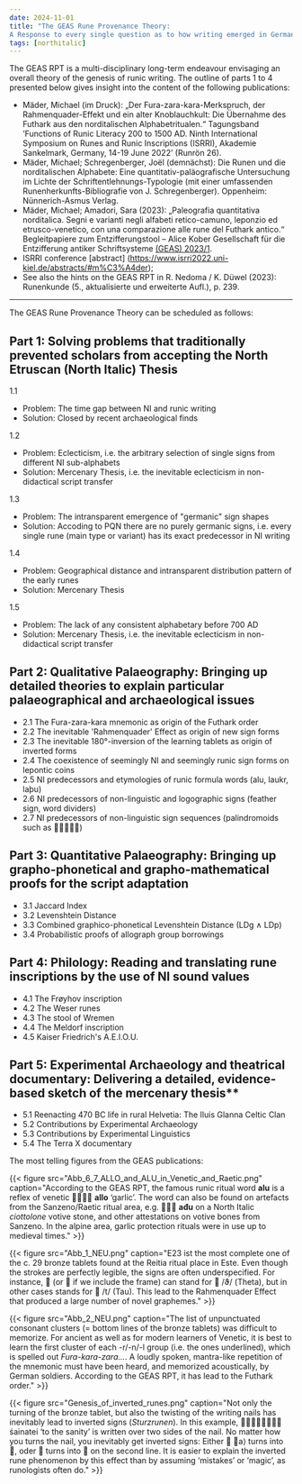 ```yaml
---
date: 2024-11-01
title: "The GEAS Rune Provenance Theory: 
A Response to every single question as to how writing emerged in Germania"
tags: [northitalic]
---
```

The GEAS RPT is a multi-disciplinary long-term endeavour envisaging an overall theory of the genesis of runic writing. The outline of parts 1 to 4 presented below gives insight into the content of the following publications: 

* Mäder, Michael (im Druck): „Der Fura-zara-kara-Merkspruch, der Rahmenquader-Effekt und ein alter Knoblauchkult: Die Übernahme des Futhark aus den norditalischen Alphabetritualen.“ Tagungsband ’Functions of Runic Literacy 200 to 1500 AD. Ninth International Symposium on Runes and Runic Inscriptions (ISRRI), Akademie Sankelmark, Germany, 14-19 June 2022’ (Runrön 26).
* Mäder, Michael; Schregenberger, Joël (demnächst): Die Runen und die norditalischen Alphabete: Eine quantitativ-paläografische Untersuchung im Lichte der Schriftentlehnungs-Typologie (mit einer umfassenden Runenherkunfts-Bibliografie von J. Schregenberger). Oppenheim: Nünnerich-Asmus Verlag.
* Mäder, Michael; Amadori, Sara (2023): „Paleografia quantitativa norditalica. Segni e varianti negli alfabeti retico-camuno, leponzio ed etrusco-venetico, con una comparazione alle rune del Futhark antico.“ Begleitpapiere zum Entzifferungstool – Alice Kober Gesellschaft für die Entzifferung antiker Schriftsysteme [(GEAS) 2023/1](https://center-for-decipherment.ch/journal/2023_01__Maeder__Paleografia-quantitativa-norditalica.pdf).
* ISRRI conference [abstract] (https://www.isrri2022.uni-kiel.de/abstracts/#m%C3%A4der); 
* See also the hints on the GEAS RPT in R. Nedoma / K. Düwel (2023): Runenkunde (5., aktualisierte und erweiterte Aufl.), p. 239.

---
The GEAS Rune Provenance Theory can be scheduled as follows:

## Part 1: Solving problems that traditionally prevented scholars from accepting the North Etruscan (North Italic) Thesis

1.1
* Problem: The time gap between NI and runic writing
* Solution: Closed by recent archaeological finds

1.2
* Problem: Eclecticism, i.e. the arbitrary selection of single signs from different NI sub-alphabets
* Solution: Mercenary Thesis, i.e. the inevitable eclecticism in non-didactical script transfer

1.3 
* Problem: The intransparent emergence of "germanic" sign shapes
* Solution: Accoding to PQN there are no purely germanic signs, i.e. every single rune (main type or    	    variant) has its exact predecessor in NI writing

1.4 
* Problem: Geographical distance and intransparent distribution pattern of the early runes
* Solution: Mercenary Thesis

1.5
* Problem: The lack of any consistent alphabetary before 700 AD
* Solution: Mercenary Thesis, i.e. the inevitable eclecticism in non-didactical script transfer

## Part 2: Qualitative Palaeography: Bringing up detailed theories to explain particular palaeographical and archaeological issues 
* 2.1  The Fura-zara-kara mnemonic as origin of the Futhark order
* 2.2  The inevitable 'Rahmenquader' Effect as origin of new sign forms
* 2.3  The inevitable 180°-inversion of the learning tablets as origin of inverted forms
* 2.4  The coexistence of seemingly NI and seemingly runic sign forms on lepontic coins
* 2.5  NI predecessors and etymologies of runic formula words (alu, laukr, laþu) 
* 2.6  NI predecessors of non-linguistic and logographic signs (feather sign, word dividers)
* 2.7  NI predecessors of non-linguistic sign sequences (palindromoids such as )

## Part 3: Quantitative Palaeography: Bringing up grapho-phonetical and  grapho-mathematical proofs for the script adaptation
* 3.1  Jaccard Index
* 3.2  Levenshtein Distance 
* 3.3  Combined graphico-phonetical Levenshtein Distance (LDg ∧ LDp)
* 3.4  Probabilistic proofs of allograph group borrowings

## Part 4: Philology: Reading and translating rune inscriptions by the use of NI sound values
* 4.1  The Frøyhov inscription
* 4.2  The Weser runes
* 4.3  The stool of Wremen
* 4.4  The Meldorf inscription 
* 4.5  Kaiser Friedrich's  A.E.I.O.U.

## Part 5: Experimental Archaeology and theatrical documentary: Delivering a detailed, evidence-based sketch of the mercenary thesis**
* 5.1  Reenacting 470 BC life in rural Helvetia: The Iluis Glanna Celtic Clan 
* 5.2  Contributions by Experimental Archaeology
* 5.3  Contributions by Experimental Linguistics
* 5.4  The Terra X documentary

The most telling figures from the GEAS publications:

{{< figure src="Abb_6_7_ALLO_and_ALU_in_Venetic_and_Raetic.png" caption="According to the GEAS RPT, the famous runic ritual word **alu** is a reflex of venetic  **allo** ‘garlic’. The word can also be found on artefacts from the Sanzeno/Raetic ritual area, e.g.  **ađu** on a North Italic *ciottolone* votive stone, and other attestations on votive bones from Sanzeno. In the alpine area, garlic protection rituals were in use up to medieval times." >}}

{{< figure src="Abb_1_NEU.png" caption="E23 ist the most complete one of the c. 29 bronze tablets found at the Reitia ritual place in Este. Even though the strokes are perfectly legible, the signs are often underspecified. For instance,  (or  if we include the frame) can stand for  /ϑ/ (Theta), but in other cases stands for  /t/ (Tau). This lead to the Rahmenquader Effect that produced a large number of novel graphemes." >}}

{{< figure src="Abb_2_NEU.png" caption="The list of unpunctuated consonant clusters (= bottom lines of the bronze tablets) was difficult to memorize. For ancient as well as for modern learners of Venetic, it is best to learn the first cluster of each -r/-n/-l group (i.e. the ones underlined), which is spelled out *Fura-kara-zara...*. A loudly spoken, mantra-like repetition of the mnemonic must have been heard, and memorized acoustically, by German soldiers. According to the GEAS RPT, it has lead to the Futhark order." >}}


{{< figure src="Genesis_of_inverted_runes.png" caption="Not only the turning of the bronze tablet, but also the twisting of the writing nails has inevitably lead to inverted signs (*Sturzrunen*). In this example,  śainatei ‘to the sanity’ is written over two sides of the nail. No matter how you turns the nail, you inevitably get inverted signs: Either  ⟨a⟩ turns into , oder  turns into  on the second line. It is easier to explain the inverted rune phenomenon by this effect than by assuming ‘mistakes’ or ‘magic’, as runologists often do." >}}







